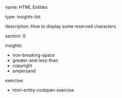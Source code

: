 name: HTML Entities

type: insights-list

description: How to display some reserved characters.

section: 0

insights:
  - non-breaking-space
  - greater-and-less-than
  - copyright
  - ampersand

exercise:
  - html-entity-codepen-exercise
